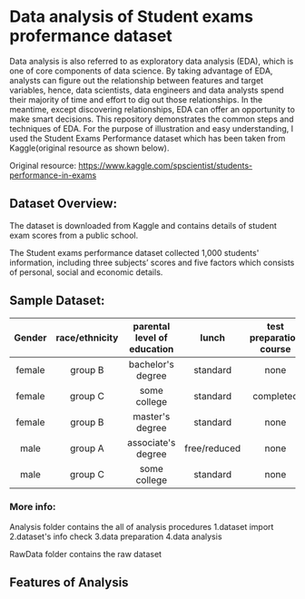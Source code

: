 # Data analysis of Student exams profermance dataset
Data analysis is also referred to as exploratory data analysis (EDA), which is one of core components of data science. By taking advantage of EDA, analysts can figure out the relationship between features and target variables, hence, data scientists, data engineers and data analysts spend their majority of time and effort to dig out those relationships. In the meantime, except discovering relationships, EDA can offer an opportunity to make smart decisions. This repository demonstrates the common steps and techniques of EDA. For the purpose of illustration and easy understanding, I used the Student Exams Performance dataset which has been taken from Kaggle(original resource as shown below).

Original resource: https://www.kaggle.com/spscientist/students-performance-in-exams

## Dataset Overview:
The dataset is downloaded from Kaggle and contains details of student exam scores from a public school.

The Student exams performance dataset collected 1,000 students' information, including three subjects’ scores and five factors which consists of personal, social  and economic details.

## Sample Dataset:

| Gender | race/ethnicity|parental level of education   |lunch | test preparation course |math score|reading score|writing score |
|:-------------:|:-------------:| :-------------:| :-------------:|:-------------:|:-------------:| :-------------:|:-------------:|
|female	|group B	|bachelor's degree	|standard	|none	| 72 |	 72 |	74 |
|female	|group C	|some college	|standard	|completed	| 69	|  90 |	88 |
|female	|group B	|master's degree |standard	|none	| 90	|  95 |	93 |
|male	|group A	|associate's degree	|free/reduced	|none	| 47 |	57  | 44 |
|male	|group C	|some college	|standard |none	| 76	|  78	| 75 |

### More info:

Analysis folder contains the all of analysis procedures
1.dataset import
2.dataset's info check
3.data preparation
4.data analysis

RawData folder contains the raw dataset

## Features of Analysis

<img src="">
